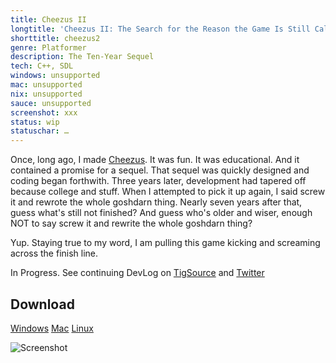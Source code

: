 ```yaml
---
title: Cheezus II
longtitle: 'Cheezus II: The Search for the Reason the Game Is Still Called Cheezus Desite the Fact That I Am No Longer Cheez'
shorttitle: cheezus2
genre: Platformer
description: The Ten-Year Sequel
tech: C++, SDL
windows: unsupported
mac: unsupported
nix: unsupported
sauce: unsupported
screenshot: xxx
status: wip
statuschar: …
---
```


Once, long ago, I made [Cheezus](cheezus). It was fun. It was educational.
And it contained a promise for a sequel. That sequel was quickly designed
and coding began forthwith. Three years later, development had tapered off
because college and stuff. When I attempted to pick it up again, I said
screw it and rewrote the whole goshdarn thing. Nearly seven years after
that, guess what's still not finished? And guess who's older and wiser,
enough NOT to say screw it and rewrite the whole goshdarn thing?

Yup. Staying true to my word, I am pulling this game kicking and screaming
across the finish line.

In Progress. See continuing DevLog on [TigSource](http://is.gd/JMaRak) and [Twitter](https://twitter.com/search?q=%23cheezus2)

## Download

[Windows](http://dl.luchenlabs.com/Cheezus2FF.7z)
[Mac](http://dl.luchenlabs.com/Cheezus2FF-mac.tgz)
[Linux](http://dl.luchenlabs.com/Cheezus2FF-nix.tgz)

![Screenshot](/assets/images/screenshots/cheezus2.png)
